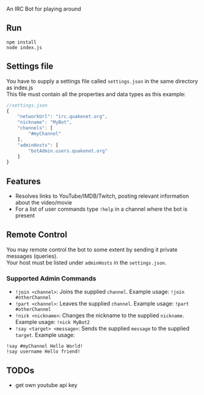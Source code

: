 An IRC Bot for playing around

## Run
```
npm install
node index.js
```
## Settings file
You have to supply a settings file called ```settings.json``` in the same directory as index.js  
This file must contain all the properties and data types as this example:
```javascript
//settings.json
{
    "networkUrl": "irc.quakenet.org",
    "nickname": "MyBot",
    "channels": [
        "#myChannel"
    ],
    "adminHosts": [
        "botAdmin.users.quakenet.org"
    ]
}
```
## Features
* Resolves links to YouTube/IMDB/Twitch, posting relevant information about the video/movie
* For a list of user commands type ```!help``` in a channel where the bot is present

## Remote Control
You may remote control the bot to some extent by sending it private messages (queries).  
Your host must be listed under ```adminHosts``` in the ```settings.json```.
### Supported Admin Commands
* ```!join <channel>```: Joins the supplied ```channel```. Example usage: ```!join #otherChannel```
* ```!part <channel>```: Leaves the supplied ```channel```. Example usage: ```!part #otherChannel```
* ```!nick <nickname>```: Changes the nickname to the supplied ```nickname```. Example usage: ```!nick MyBot2```
* ```!say <target> <message>```: Sends the supplied ```message``` to the supplied ```target```. Example usage: 
```
!say #myChannel Hello World!
!say username Hello friend!
```

## TODOs
* get own youtube api key